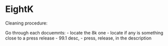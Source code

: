# EightK


Cleaning procedure:


Go through each docuemnts:
    - locate the 8k one
    - locate if any is something close to a press release
        - 99.1 desc,
        - press, release, in the description


